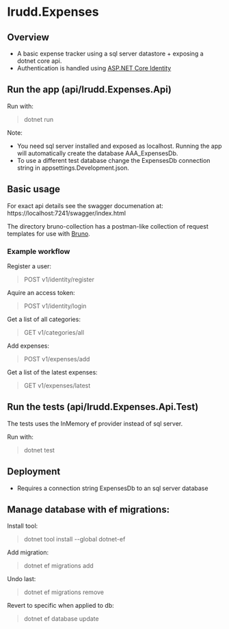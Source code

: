 # Irudd.Expenses

## Overview
- A basic expense tracker using a sql server datastore + exposing a dotnet core api.
- Authentication is handled using [ASP.NET Core Identity](https://learn.microsoft.com/en-us/aspnet/core/security/authentication/identity?view=aspnetcore-8.0)

## Run the app (api/Irudd.Expenses.Api)

Run with:
> dotnet run

Note:
- You need sql server installed and exposed as localhost. Running the app will automatically create the database AAA_ExpensesDb.
- To use a different test database change the ExpensesDb connection string in appsettings.Development.json.

## Basic usage

For exact api details see the swagger documenation at:
https://localhost:7241/swagger/index.html

The directory bruno-collection has a postman-like collection of request templates for use with [Bruno](https://www.usebruno.com/).

### Example workflow

Register a user:
> POST v1/identity/register

Aquire an access token:
> POST v1/identity/login

Get a list of all categories:
> GET v1/categories/all

Add expenses:
> POST v1/expenses/add

Get a list of the latest expenses:
> GET v1/expenses/latest

## Run the tests (api/Irudd.Expenses.Api.Test)

The tests uses the InMemory ef provider instead of sql server.

Run with:
> dotnet test

## Deployment

- Requires a connection string ExpensesDb to an sql server database

## Manage database with ef migrations:

Install tool:

> dotnet tool install --global dotnet-ef

Add migration:
> dotnet ef migrations add <name>

Undo last:
> dotnet ef migrations remove

Revert to specific when applied to db:
> dotnet ef database update <target after>
